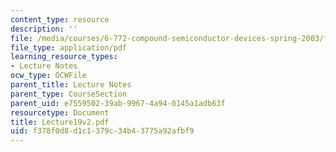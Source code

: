 ```yaml
---
content_type: resource
description: ''
file: /media/courses/6-772-compound-semiconductor-devices-spring-2003/f378f0d8d1c1379c34b43775a92afbf9_Lecture19v2.pdf
file_type: application/pdf
learning_resource_types:
- Lecture Notes
ocw_type: OCWFile
parent_title: Lecture Notes
parent_type: CourseSection
parent_uid: e7559502-39ab-9967-4a94-0145a1adb63f
resourcetype: Document
title: Lecture19v2.pdf
uid: f378f0d8-d1c1-379c-34b4-3775a92afbf9
---
```


